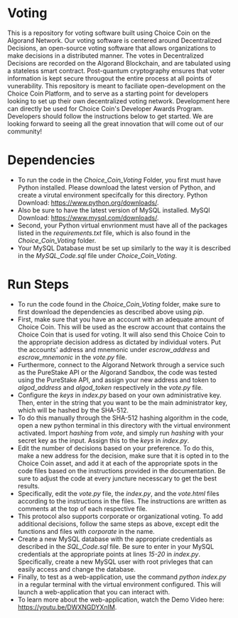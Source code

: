 # Voting
This is a repository for voting software built using Choice Coin on the Algorand Network. Our voting software is centered around Decentralized Decisions, an open-source voting software that allows organizations to make decisions in a distributed manner. The votes in Decentralized Decisions
are recorded on the Algorand Blockchain, and are tabulated using a stateless smart contract. Post-quantum cryptography ensures that voter information is kept secure througout the entire process at all points of vunerability. This repository is meant to faciliate open-development on the Choice Coin Platform, and to serve as a starting point for developers looking to set up their own decentralized voting network. Development here can directly be used for Choice Coin's Developer Awards Program. Developers should follow the instructions below to get started. We are looking forward to seeing all the great innovation that will come out of our community!



# Dependencies
- To run the code in the *Choice_Coin_Voting* Folder, you first must have Python installed. Please download the latest version of Python, and create a virutal environment specifcally for this directory. Python Download: https://www.python.org/downloads/.
- Also be sure to have the latest version of MySQL installed. MySQl Download: https://www.mysql.com/downloads/.
- Second, your Python virtual envrionment must have all of the packages listed in the *requirements.txt* file, which is also found in the *Choice_Coin_Voting* folder.
- Your MySQL Database must be set up similarly to the way it is described in the *MySQL_Code.sql* file under *Choice_Coin_Voting*.

# Run Steps
- To run the code found in the *Choice_Coin_Voting* folder, make sure to first download the dependencies as described above using *pip*.
- First, make sure that you have an account with an adequate amount of Choice Coin. This will be used as the escrow account that contains the Choice Coin that is used for voting. It will also send this Choice Coin to the appropriate decision address as dictated by individual voters. Put the accounts' address and mnemonic under *escrow_address* and *escrow_mnemonic* in the *vote.py* file.
- Furthermore, connect to the Algorand Network through a service such as the PureStake API or the Algorand Sandbox, the code was tested using the PureStake API, and assign your new address and token to *algod_address* and *algod_token* respectively in the *vote.py* file.
- Configure the *keys* in *index.py* based on your own administrative key. Then, enter in  the string that you want to be the main administrator key, which will be hashed by the SHA-512.
- To do this manually through the SHA-512 hashing algorithm in the code, open a new python terminal in this directory with the virtual environment activated. Import *hashing* from *vote*, and simply run *hashing* with your secret key as the input. Assign this to the *keys* in *index.py*.
- Edit the number of decisions based on your preference. To do this, make a new address for the decision, make sure that it is opted in to the Choice Coin asset, and add it at each of the appropriate spots in the code files based on the instructions provided in the documentation. Be sure to adjust the code at every juncture necesscary to get the best results.
- Specifically, edit the *vote.py* file, the *index.py*, and the *vote.html* files according to the instructions in the files. The instructions are written as comments at the top of each respective file.
- This protocol also supports corporate or organizational voting. To add additional decisions, follow the same steps as above, except edit the functions and files with *corporate* in the name.
- Create a new MySQL database with the appropriate credentials as described in the *SQL_Code.sql* file. Be sure to enter in your MySQL credentials at the appropriate points at lines *15-20* in *index.py*. Specifically, create a new MySQL user with root privleges that can easily access and change the database.  
- Finally, to test as a web-application, use the command *python index.py* in a regular terminal with the virtual environment configured. This will launch a web-application that you can interact with.
- To learn more about the web-application, watch the Demo Video here: https://youtu.be/DWXNGDYXnIM.

